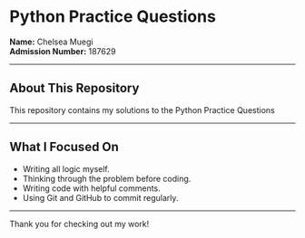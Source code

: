 # Python Practice Questions

**Name:** Chelsea Muegi  
**Admission Number:** 187629

---

## About This Repository

This repository contains my solutions to the Python Practice Questions 

---

##  What I Focused On

- Writing all logic myself.
- Thinking through the problem before coding.
- Writing code with helpful comments.
- Using Git and GitHub to commit regularly.

---

Thank you for checking out my work! 
